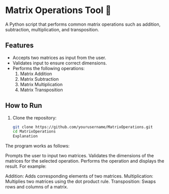 # Matrix Operations Tool 🧮

A Python script that performs common matrix operations such as addition, subtraction, multiplication, and transposition.

## Features
- Accepts two matrices as input from the user.
- Validates input to ensure correct dimensions.
- Performs the following operations:
  1. Matrix Addition
  2. Matrix Subtraction
  3. Matrix Multiplication
  4. Matrix Transposition

## How to Run
1. Clone the repository:
   ```bash
   git clone https://github.com/yourusername/MatrixOperations.git
   cd MatrixOperations
   Explanation
The program works as follows:

Prompts the user to input two matrices.
Validates the dimensions of the matrices for the selected operation.
Performs the operation and displays the result.
For example:

Addition: Adds corresponding elements of two matrices.
Multiplication: Multiplies two matrices using the dot product rule.
Transposition: Swaps rows and columns of a matrix.
